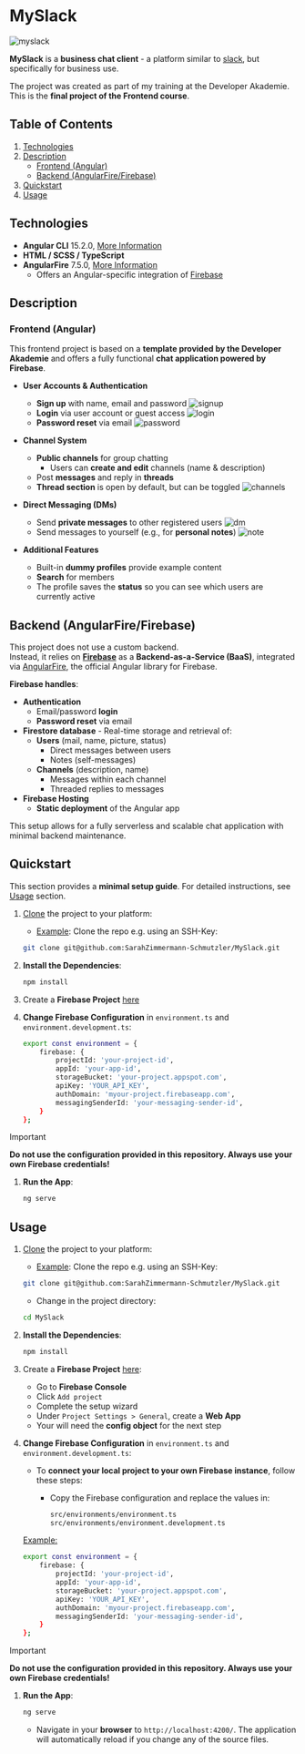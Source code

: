 # MySlack

![myslack](https://raw.githubusercontent.com/SarahZimmermann-Schmutzler/MySlack/main/img_github/myslack.png)

**MySlack** is a **business chat client** - a platform similar to [slack](https://slack.com/intl/de-de), but specifically for business use.  
  
The project was created as part of my training at the Developer Akademie. This is the **final project of the Frontend course**.

## Table of Contents

1. [Technologies](#technologies)  
1. [Description](#description)
   * [Frontend (Angular)](#frontend-angular)
   * [Backend (AngularFire/Firebase)](#backend-angularfirefirebase)
1. [Quickstart](#quickstart)  
1. [Usage](#usage)

## Technologies

* **Angular CLI** 15.2.0, [More Information](https://github.com/angular/angular-cli)
* **HTML / SCSS / TypeScript**
* **AngularFire** 7.5.0, [More Information](https://github.com/angular/angularfire)
  * Offers an Angular-specific integration of [Firebase](https://firebase.google.com/)

## Description

### Frontend (Angular)

This frontend project is based on a **template provided by the Developer Akademie** and offers a fully functional **chat application powered by Firebase**.

* **User Accounts & Authentication**
  * **Sign up** with name, email and password
    ![signup](https://raw.githubusercontent.com/SarahZimmermann-Schmutzler/MySlack/main/img_github/signup.png)
  * **Login** via user account or guest access
    ![login](https://raw.githubusercontent.com/SarahZimmermann-Schmutzler/MySlack/main/img_github/login.png)
  * **Password reset** via email
    ![password](https://raw.githubusercontent.com/SarahZimmermann-Schmutzler/MySlack/main/img_github/password.png)

* **Channel System**
  * **Public channels** for group chatting
    * Users can **create and edit** channels (name & description)
  * Post **messages** and reply in **threads**
  * **Thread section** is open by default, but can be toggled
    ![channels](https://raw.githubusercontent.com/SarahZimmermann-Schmutzler/MySlack/main/img_github/channels.png)

* **Direct Messaging (DMs)**
  * Send **private messages** to other registered users
    ![dm](https://raw.githubusercontent.com/SarahZimmermann-Schmutzler/MySlack/main/img_github/dm.png)
  * Send messages to yourself (e.g., for **personal notes**)
    ![note](https://raw.githubusercontent.com/SarahZimmermann-Schmutzler/MySlack/main/img_github/notes.png)

* **Additional Features**
  * Built-in **dummy profiles** provide example content
  * **Search** for members
  * The profile saves the **status** so you can see which users are currently active

## Backend (AngularFire/Firebase)

This project does not use a custom backend.  
Instead, it relies on [**Firebase**](https://firebase.google.com/) as a **Backend-as-a-Service (BaaS)**, integrated via [AngularFire](https://github.com/angular/angularfire), the official Angular library for Firebase.  
  
**Firebase handles**:

* **Authentication**
  * Email/password **login**
  * **Password reset** via email
* **Firestore database** - Real-time storage and retrieval of:
  * **Users** (mail, name, picture, status)
    * Direct messages between users
    * Notes (self-messages)
  * **Channels** (description, name)
    * Messages within each channel
    * Threaded replies to messages
* **Firebase Hosting**
  * **Static deployment** of the Angular app

This setup allows for a fully serverless and scalable chat application with minimal backend maintenance.

## Quickstart

This section provides a **minimal setup guide**. For detailed instructions, see [Usage](#usage) section.

1. [Clone](https://docs.github.com/en/repositories/creating-and-managing-repositories/cloning-a-repository) the project to your platform:
    * <ins>Example</ins>: Clone the repo e.g. using an SSH-Key:  

    ```bash
    git clone git@github.com:SarahZimmermann-Schmutzler/MySlack.git
    ```

1. **Install the Dependencies**:

    ```bash
    npm install
    ```

1. Create a **Firebase Project** [here](https://console.firebase.google.com)

1. **Change Firebase Configuration** in `environment.ts` and `environment.development.ts`:

    ```bash
    export const environment = {
        firebase: {
            projectId: 'your-project-id',
            appId: 'your-app-id',
            storageBucket: 'your-project.appspot.com',
            apiKey: 'YOUR_API_KEY',
            authDomain: 'myour-project.firebaseapp.com',
            messagingSenderId: 'your-messaging-sender-id',
        }
    };
    ```

> [!IMPORTANT]
> **Do not use the configuration provided in this repository. Always use your own Firebase credentials!**

1. **Run the App**:

    ```bash
    ng serve
    ```

## Usage

1. [Clone](https://docs.github.com/en/repositories/creating-and-managing-repositories/cloning-a-repository) the project to your platform:
    * <ins>Example</ins>: Clone the repo e.g. using an SSH-Key:  

    ```bash
    git clone git@github.com:SarahZimmermann-Schmutzler/MySlack.git
    ```

    * Change in the project directory:

    ```bash
    cd MySlack
    ```

1. **Install the Dependencies**:

    ```bash
    npm install
    ```

1. Create a **Firebase Project** [here](https://console.firebase.google.com):

   * Go to **Firebase Console**
   * Click `Add project`
   * Complete the setup wizard
   * Under `Project Settings > General`, create a **Web App**
   * Your will need the **config object** for the next step

1. **Change Firebase Configuration** in `environment.ts` and `environment.development.ts`:

   * To **connect your local project to your own Firebase instance**, follow these steps:
     * Copy the Firebase configuration and replace the values in:

       ```bash
       src/environments/environment.ts  
       src/environments/environment.development.ts
       ```

    <ins>Example:</ins>

    ```bash
    export const environment = {
        firebase: {
            projectId: 'your-project-id',
            appId: 'your-app-id',
            storageBucket: 'your-project.appspot.com',
            apiKey: 'YOUR_API_KEY',
            authDomain: 'myour-project.firebaseapp.com',
            messagingSenderId: 'your-messaging-sender-id',
        }
    };
    ```

> [!IMPORTANT]
> **Do not use the configuration provided in this repository. Always use your own Firebase credentials!**

1. **Run the App**:

    ```bash
    ng serve
    ```

    * Navigate in your **browser** to `http://localhost:4200/`. The application will automatically reload if you change any of the source files.
